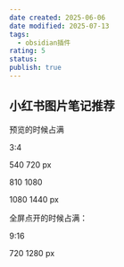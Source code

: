 ```yaml
---
date created: 2025-06-06
date modified: 2025-07-13
tags:
  - obsidian插件
rating: 5
status:
publish: true
---
```


## 小红书图片笔记推荐

预览的时候占满

3:4

540 720 px

810 1080

1080 1440 px



全屏点开的时候占满：

9:16

720 1280 px
